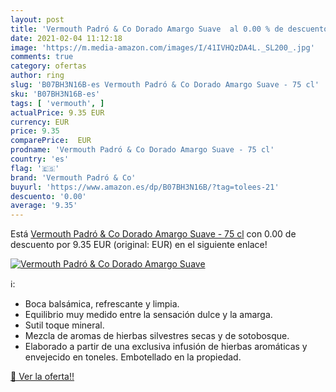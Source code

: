 ```yaml
---
layout: post
title: 'Vermouth Padró & Co Dorado Amargo Suave  al 0.00 % de descuento'
date: 2021-02-04 11:12:18
image: 'https://m.media-amazon.com/images/I/41IVHQzDA4L._SL200_.jpg'
comments: true
category: ofertas
author: ring
slug: 'B07BH3N16B-es Vermouth Padró & Co Dorado Amargo Suave - 75 cl'
sku: 'B07BH3N16B-es'
tags: [ 'vermouth', ]
actualPrice: 9.35 EUR
currency: EUR
price: 9.35
comparePrice:  EUR
prodname: 'Vermouth Padró & Co Dorado Amargo Suave - 75 cl'
country: 'es'
flag: '🇪🇸'
brand: 'Vermouth Padró & Co'
buyurl: 'https://www.amazon.es/dp/B07BH3N16B/?tag=tolees-21'
descuento: '0.00'
average: '9.35'
---
```


Está [Vermouth Padró & Co Dorado Amargo Suave - 75 cl](https://www.amazon.es/dp/B07BH3N16B/?tag=tolees-21) con 0.00 de descuento por 9.35 EUR (original:  EUR) en el siguiente enlace!

[![Vermouth Padró & Co Dorado Amargo Suave ](https://m.media-amazon.com/images/I/41IVHQzDA4L._SL200_.jpg)](https://www.amazon.es/dp/B07BH3N16B/?tag=tolees-21)

ℹ️:

- Boca balsámica, refrescante y limpia.
- Equilibrio muy medido entre la sensación dulce y la amarga.
- Sutil toque mineral.
- Mezcla de aromas de hierbas silvestres secas y de sotobosque.
- Elaborado a partir de una exclusiva infusión de hierbas aromáticas y envejecido en toneles. Embotellado en la propiedad.

[🛒 Ver la oferta!!](https://www.amazon.es/dp/B07BH3N16B/?tag=tolees-21)
